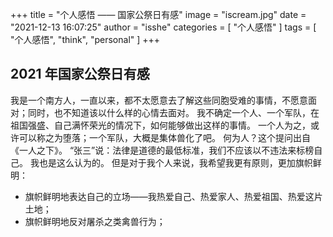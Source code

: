 +++
title = "个人感悟 —— 国家公祭日有感"
image = "iscream.jpg"
date = "2021-12-13 16:07:25"
author = "isshe"
categories = [ "个人感悟" ]
tags = [ "个人感悟", "think", "personal" ]
+++

2021 年国家公祭日有感
---

我是一个南方人，一直以来，都不太愿意去了解这些同胞受难的事情，不愿意面对；同时，也不知道该以什么样的心情去面对。
我不确定一个人、一个军队，在祖国强盛、自己满怀荣光的情况下，如何能够做出这样的事情。
一个人为之，或许可以称之为堕落；一个军队，大概是集体兽化了吧。
何为人？这个提问出自《一人之下》。
“张三”说：法律是道德的最低标准，我们不应该以不违法来标榜自己。
我也是这么认为的。
但是对于我个人来说，我希望我更有原则，更加旗帜鲜明：
* 旗帜鲜明地表达自己的立场——我热爱自己、热爱家人、热爱祖国、热爱这片土地；
* 旗帜鲜明地反对屠杀之类禽兽行为；
